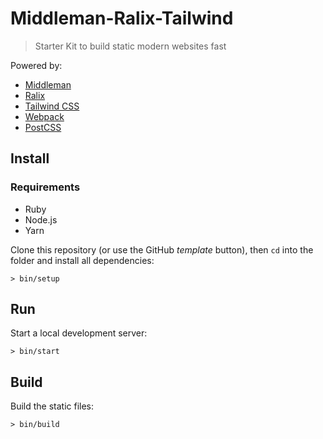 # Middleman-Ralix-Tailwind

> Starter Kit to build static modern websites fast

Powered by:

- [Middleman](https://middlemanapp.com)
- [Ralix](https://github.com/ralixjs/ralix)
- [Tailwind CSS](https://tailwindcss.com)
- [Webpack](https://github.com/webpack/webpack)
- [PostCSS](https://postcss.org)

## Install

### Requirements

- Ruby
- Node.js
- Yarn

Clone this repository (or use the GitHub *template* button), then `cd` into the folder and install all dependencies:

```
> bin/setup
```

## Run

Start a local development server:

```
> bin/start
```

## Build

Build the static files:

```
> bin/build
```
